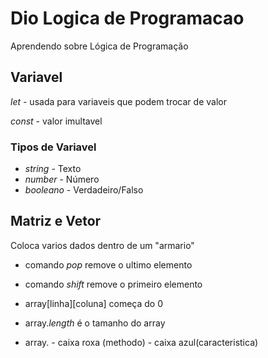 # Dio Logica de Programacao
 Aprendendo sobre Lógica de Programação

## Variavel
*let* - usada para variaveis que podem trocar de valor

*const* - valor imultavel 

### Tipos de Variavel
- *string* - Texto
- *number* - Número
- *booleano* - Verdadeiro/Falso

## Matriz e Vetor
Coloca varios dados dentro de um "armario"

- comando *pop* remove o ultimo elemento
- comando *shift* remove o primeiro elemento

- array[linha][coluna] começa do 0

- array.*length* é o tamanho do array

- array. - caixa roxa (methodo) - caixa azul(caracteristica)